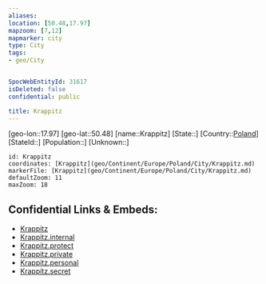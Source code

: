 ```yaml
---
aliases: 
location: [50.48,17.97]
mapzoom: [7,12] 
mapmarker: city 
type: City
tags:
- geo/City


SpocWebEntityId: 31617
isDeleted: false
confidential: public

title: Krappitz
---
```

[geo-lon::17.97]
[geo-lat::50.48]
[name::Krappitz]
[State::]
[Country::[Poland](geo/Continent/Europe/Poland.md)]
[StateId::]
[Population::]
[Unknown::]


```leaflet
id: Krappitz
coordinates: [Krappitz](geo/Continent/Europe/Poland/City/Krappitz.md)
markerFile: [Krappitz](geo/Continent/Europe/Poland/City/Krappitz.md)
defaultZoom: 11 
maxZoom: 18
```


## Confidential Links & Embeds: 
- [Krappitz](../../../../../../_public/geo/Continent/Europe/Poland/City/Krappitz.md) 
- [Krappitz.internal](../../../../../../_internal/geo/Continent/Europe/Poland/City/Krappitz.internal.md) 
- [Krappitz.protect](../../../../../../_protect/geo/Continent/Europe/Poland/City/Krappitz.protect.md) 
- [Krappitz.private](../../../../../../_private/geo/Continent/Europe/Poland/City/Krappitz.private.md) 
- [Krappitz.personal](../../../../../../_personal/geo/Continent/Europe/Poland/City/Krappitz.personal.md) 
- [Krappitz.secret](../../../../../../_secret/geo/Continent/Europe/Poland/City/Krappitz.secret.md) 
